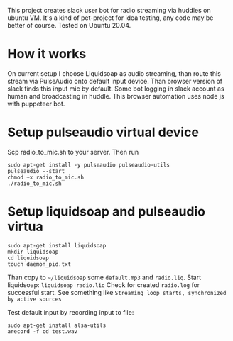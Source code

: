 This project creates slack user bot for radio streaming via huddles on ubuntu VM. It's a kind of pet-project for idea testing, any code may be better of course. Tested on Ubuntu 20.04.

# How it works

On current setup I choose Liquidsoap as audio streaming, than route this stream via PulseAudio onto default input device. Than browser version of slack finds this input mic by default. Some bot logging in slack account as human and broadcasting in huddle. This browser automation uses node js with puppeteer bot.

# Setup pulseaudio virtual device

Scp radio_to_mic.sh to your server. Then run

```
sudo apt-get install -y pulseaudio pulseaudio-utils
pulseaudio --start
chmod +x radio_to_mic.sh
./radio_to_mic.sh
```

# Setup liquidsoap and pulseaudio virtua

```
sudo apt-get install liquidsoap
mkdir liquidsoap
cd liquidsoap
touch daemon_pid.txt
```

Than copy to `~/liquidsoap` some `default.mp3` and `radio.liq`.
Start liquidsoap: `liquidsoap radio.liq`
Check for created `radio.log` for successful start. See something like `Streaming loop starts, synchronized by active sources`

Test default input by recording input to file:

```
sudo apt-get install alsa-utils
arecord -f cd test.wav
```